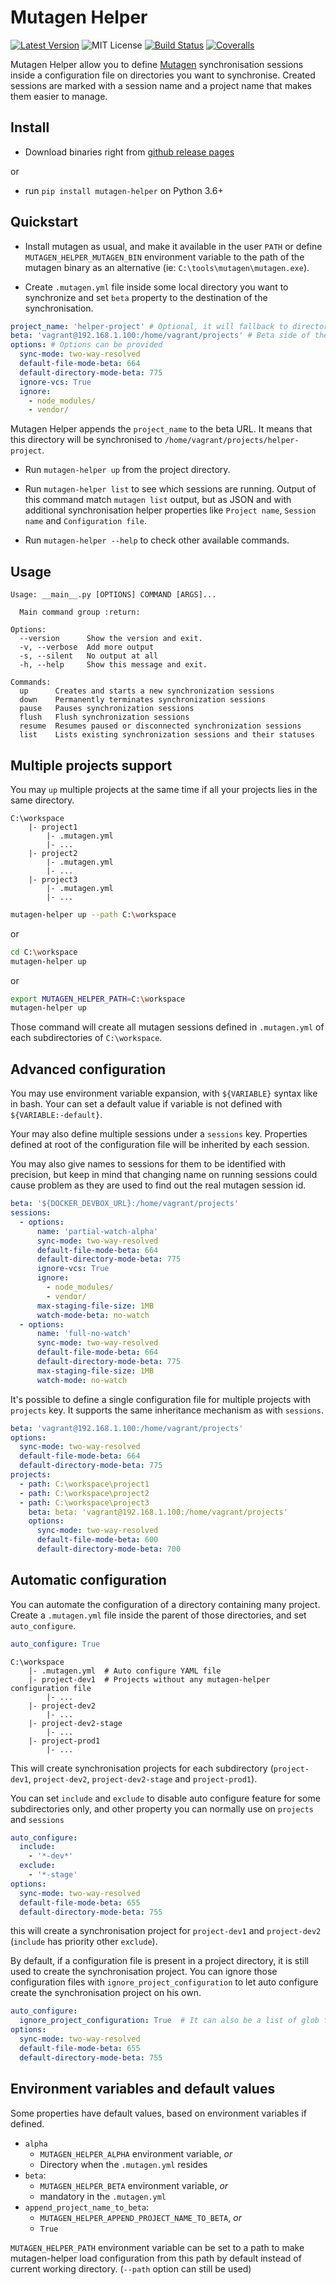 Mutagen Helper
==============

[![Latest Version](http://img.shields.io/pypi/v/mutagen-helper.svg)](https://pypi.python.org/pypi/mutagen-helper)
![MIT License](http://img.shields.io/badge/license-MIT-blue.svg)
[![Build Status](http://img.shields.io/travis/gfi-centre-ouest/mutagen-helper.svg)](https://travis-ci.org/gfi-centre-ouest/mutagen-helper)
[![Coveralls](http://img.shields.io/coveralls/gfi-centre-ouest/mutagen-helper.svg)](https://coveralls.io/github/gfi-centre-ouest/mutagen-helper?branch=develop)

Mutagen Helper allow you to define [Mutagen](https://mutagen.io/) synchronisation sessions inside a configuration file 
on directories you want to synchronise. Created sessions are marked with a session name and a project name that makes
them easier to manage.

Install
-------

- Download binaries right from [github release pages](https://github.com/gfi-centre-ouest/mutagen-helper/releases)

or

- run `pip install mutagen-helper` on Python 3.6+

Quickstart
----------

- Install mutagen as usual, and make it available in the user `PATH` or define `MUTAGEN_HELPER_MUTAGEN_BIN` environment 
variable to the path of the mutagen binary as an alternative (ie: `C:\tools\mutagen\mutagen.exe`).

- Create `.mutagen.yml` file inside some local directory you want to synchronize and set `beta` property to the 
destination of the synchronisation.

```yaml
project_name: 'helper-project' # Optional, it will fallback to directory name if not defined
beta: 'vagrant@192.168.1.100:/home/vagrant/projects' # Beta side of the synchronisation
options: # Options can be provided
  sync-mode: two-way-resolved
  default-file-mode-beta: 664
  default-directory-mode-beta: 775
  ignore-vcs: True
  ignore:
    - node_modules/
    - vendor/
```

Mutagen Helper appends the `project_name` to the beta URL. It means that this
directory will be synchronised to `/home/vagrant/projects/helper-project`.

- Run `mutagen-helper up` from the project directory.

- Run `mutagen-helper list` to see which sessions are running. Output of this command match `mutagen list` output, 
but as JSON and with additional synchronisation helper properties like `Project name`, `Session name` and 
`Configuration file`.

- Run `mutagen-helper --help` to check other available commands.

Usage
-----

```text
Usage: __main__.py [OPTIONS] COMMAND [ARGS]...

  Main command group :return:

Options:
  --version      Show the version and exit.
  -v, --verbose  Add more output
  -s, --silent   No output at all
  -h, --help     Show this message and exit.

Commands:
  up      Creates and starts a new synchronization sessions
  down    Permanently terminates synchronization sessions
  pause   Pauses synchronization sessions
  flush   Flush synchronization sessions
  resume  Resumes paused or disconnected synchronization sessions
  list    Lists existing synchronization sessions and their statuses
```

Multiple projects support
-------------------------

You may `up` multiple projects at the same time if all your projects lies in the same directory.

```text
C:\workspace
    |- project1
        |- .mutagen.yml
        |- ...
    |- project2
        |- .mutagen.yml
        |- ...
    |- project3
        |- .mutagen.yml
        |- ...
```

```bash
mutagen-helper up --path C:\workspace
```

or

```bash
cd C:\workspace
mutagen-helper up
```

or 

```bash
export MUTAGEN_HELPER_PATH=C:\workspace
mutagen-helper up
```

Those command will create all mutagen sessions defined in `.mutagen.yml` of each subdirectories of `C:\workspace`.

Advanced configuration
----------------------

You may use environment variable expansion, with `${VARIABLE}` syntax like in bash. Your can set a default value if 
variable is not defined with `${VARIABLE:-default}`.

Your may also define multiple sessions under a `sessions` key. Properties defined at root of the configuration file 
will be inherited by each session.

You may also give names to sessions for them to be identified with precision, but keep in mind that changing name
on running sessions could cause problem as they are used to find out the real mutagen session id.

```yaml
beta: '${DOCKER_DEVBOX_URL}:/home/vagrant/projects'
sessions:
  - options:
      name: 'partial-watch-alpha'
      sync-mode: two-way-resolved
      default-file-mode-beta: 664
      default-directory-mode-beta: 775
      ignore-vcs: True
      ignore:
        - node_modules/
        - vendor/
      max-staging-file-size: 1MB
      watch-mode-beta: no-watch
  - options:
      name: 'full-no-watch'
      sync-mode: two-way-resolved
      default-file-mode-beta: 664
      default-directory-mode-beta: 775
      max-staging-file-size: 1MB
      watch-mode: no-watch
```

It's possible to define a single configuration file for multiple projects with `projects` key. It supports the same 
inheritance mechanism as with `sessions`.

```yaml
beta: 'vagrant@192.168.1.100:/home/vagrant/projects'
options:
  sync-mode: two-way-resolved
  default-file-mode-beta: 664
  default-directory-mode-beta: 775
projects:
  - path: C:\workspace\project1
  - path: C:\workspace\project2
  - path: C:\workspace\project3
    beta: beta: 'vagrant@192.168.1.100:/home/vagrant/projects'
    options:
      sync-mode: two-way-resolved
      default-file-mode-beta: 600
      default-directory-mode-beta: 700
```


Automatic configuration
-----------------------

You can automate the configuration of a directory containing many project. Create a `.mutagen.yml` file inside
the parent of those directories, and set `auto_configure`.

```yaml
auto_configure: True
``` 

```text
C:\workspace
    |- .mutagen.yml  # Auto configure YAML file
    |- project-dev1  # Projects without any mutagen-helper configuration file
        |- ...
    |- project-dev2
        |- ...
    |- project-dev2-stage
        |- ...
    |- project-prod1
        |- ...
```

This will create synchronisation projects for each subdirectory (`project-dev1`, `project-dev2`, `project-dev2-stage` and 
`project-prod1`).

You can set `include` and `exclude` to disable auto configure feature for some subdirectories only, and other property
you can normally use on `projects` and `sessions`

```yaml
auto_configure: 
  include: 
    - '*-dev*'
  exclude:
    - '*-stage'
options:
  sync-mode: two-way-resolved
  default-file-mode-beta: 655
  default-directory-mode-beta: 755
``` 

this will create a synchronisation project for `project-dev1` and `project-dev2` (`include` has priority other `exclude`).

By default, if a configuration file is present in a project directory, it is still used to create the 
synchronisation project. You can ignore those configuration files with `ignore_project_configuration` to let auto 
configure create the synchronisation project on his own.

```yaml
auto_configure: 
  ignore_project_configuration: True  # It can also be a list of glob for project names to ignore
options:
  sync-mode: two-way-resolved
  default-file-mode-beta: 655
  default-directory-mode-beta: 755
```

Environment variables and default values
----------------------------------------

Some properties have default values, based on environment variables if defined.

  - `alpha`
    - `MUTAGEN_HELPER_ALPHA` environment variable, *or*
    - Directory when the `.mutagen.yml` resides
  - `beta`: 
    - `MUTAGEN_HELPER_BETA` environment variable, *or*
    - mandatory in the `.mutagen.yml`
  - `append_project_name_to_beta`: 
    - `MUTAGEN_HELPER_APPEND_PROJECT_NAME_TO_BETA`, *or*
    -  `True`

`MUTAGEN_HELPER_PATH` environment variable can be set to a path to make mutagen-helper load 
configuration from this path by default instead of current working directory. (`--path` option can still be used)